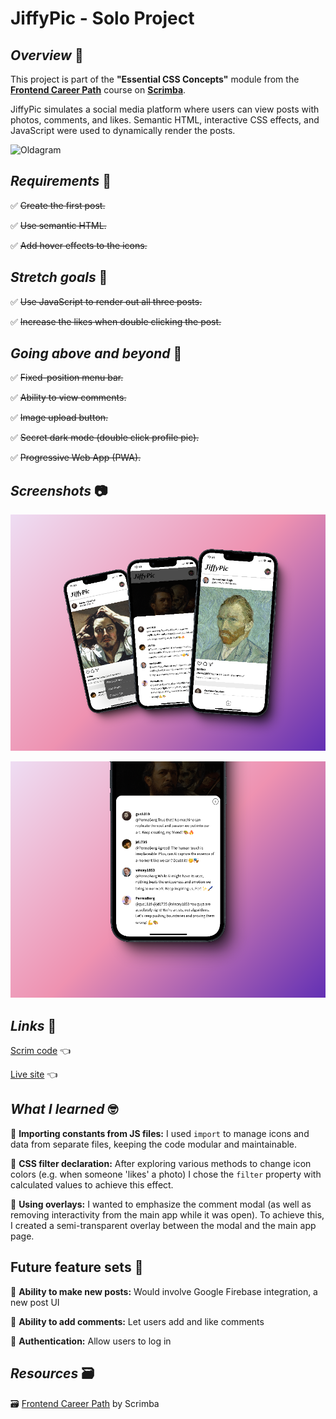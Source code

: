 # JiffyPic - Solo Project

## *Overview* 🧐
This project is part of the **"Essential CSS Concepts"** module from the [**Frontend Career Path**](https://v2.scrimba.com/the-frontend-developer-career-path-c0j) course on [**Scrimba**](https://v2.scrimba.com/home).

JiffyPic simulates a social media platform where users can view posts with photos, comments, and likes. Semantic HTML, interactive CSS effects, and JavaScript were used to dynamically render the posts.

![Oldagram](./oldagram-demo.gif)

## *Requirements* 📝

✅ ~~Create the first post.~~

✅ ~~Use semantic HTML.~~

✅ ~~Add hover effects to the icons.~~

## *Stretch goals* 💪

✅ ~~Use JavaScript to render out all three posts.~~

✅ ~~Increase the likes when double clicking the post.~~

## *Going above and beyond* 🚀

✅ ~~Fixed-position menu bar.~~

✅ ~~Ability to view comments.~~

✅ ~~Image upload button.~~

✅ ~~Secret dark mode (double click profile pic).~~

✅ ~~Progressive Web App (PWA).~~

## *Screenshots* 📷

![Mobile screenshots](./images/jiffy-mobile.png)

![Comment modal close-up](./images/comment-closeup.png)

## *Links* 🔗

[Scrim code](https://v1.scrimba.com/scrim/cbmGqPfV) 👈

[Live site](https://jiffypic.netlify.app/) 👈

## *What I learned* 🤓

🔳 **Importing constants from JS files:** I used `import` to manage icons and data from separate files, keeping the code modular and maintainable.

🔳 **CSS filter declaration:** After exploring various methods to change icon colors (e.g. when someone 'likes' a photo) I chose the `filter` property with calculated values to achieve this effect.

🔳 **Using overlays:** I wanted to emphasize the comment modal (as well as removing interactivity from the main app while it was open). To achieve this, I created a semi-transparent overlay between the modal and the main app page.   

## **Future feature sets** 🔮

🎯 **Ability to make new posts:** Would involve Google Firebase integration, a new post UI

🎯 **Ability to add comments:** Let users add and like comments

🎯 **Authentication:** Allow users to log in

## *Resources* 🗃️

🗃️ [Frontend Career Path](https://v2.scrimba.com/the-frontend-developer-career-path-c0j) by Scrimba
